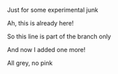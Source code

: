 Just for some experimental junk

Ah, this is already here!

So this line is part of the branch only

And now I added one more!

All grey, no pink
